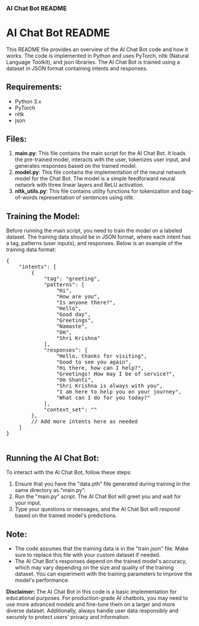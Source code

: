 <!DOCTYPE html>
<html>
<head>
    <h3>AI Chat Bot README</h3>
</head>
<body>
    <h1>AI Chat Bot README</h1>
    <p>This README file provides an overview of the AI Chat Bot code and how it works. The code is implemented in Python and uses PyTorch, nltk (Natural Language Toolkit), and json libraries. The AI Chat Bot is trained using a dataset in JSON format containing intents and responses.</p>
  <h2>Requirements:</h2>
    <ul>
        <li>Python 3.x</li>
        <li>PyTorch</li>
        <li>nltk</li>
        <li>json</li>
    </ul>

  <h2>Files:</h2>
    <ol>
        <li><strong>main.py</strong>: This file contains the main script for the AI Chat Bot. It loads the pre-trained model, interacts with the user, tokenizes user input, and generates responses based on the trained model.</li>
        <li><strong>model.py</strong>: This file contains the implementation of the neural network model for the Chat Bot. The model is a simple feedforward neural network with three linear layers and ReLU activation.</li>
        <li><strong>nltk_utils.py</strong>: This file contains utility functions for tokenization and bag-of-words representation of sentences using nltk.</li>
    </ol>

   <h2>Training the Model:</h2>
    <p>Before running the main script, you need to train the model on a labeled dataset. The training data should be in JSON format, where each intent has a tag, patterns (user inputs), and responses. Below is an example of the training data format:</p>
    <pre>
{
    "intents": [
        {
            "tag": "greeting",
            "patterns": [
                "Hi",
                "How are you",
                "Is anyone there?",
                "Hello",
                "Good day",
                "Greetings",
                "Namaste",
                "Om",
                "Shri Krishna"
            ],
            "responses": [
                "Hello, thanks for visiting",
                "Good to see you again",
                "Hi there, how can I help?",
                "Greetings! How may I be of service?",
                "Om Shanti",
                "Shri Krishna is always with you",
                "I am here to help you on your journey",
                "What can I do for you today?"
            ],
            "context_set": ""
        },
        // Add more intents here as needed
    ]
}
    </pre>

   <h2>Running the AI Chat Bot:</h2>
    <p>To interact with the AI Chat Bot, follow these steps:</p>
    <ol>
        <li>Ensure that you have the "data.pth" file generated during training in the same directory as "main.py".</li>
        <li>Run the "main.py" script. The AI Chat Bot will greet you and wait for your input.</li>
        <li>Type your questions or messages, and the AI Chat Bot will respond based on the trained model's predictions.</li>
    </ol>

   <h2>Note:</h2>
    <ul>
        <li>The code assumes that the training data is in the "train.json" file. Make sure to replace this file with your custom dataset if needed.</li>
        <li>The AI Chat Bot's responses depend on the trained model's accuracy, which may vary depending on the size and quality of the training dataset. You can experiment with the training parameters to improve the model's performance.</li>
    </ul>

   <p><strong>Disclaimer:</strong> The AI Chat Bot in this code is a basic implementation for educational purposes. For production-grade AI chatbots, you may need to use more advanced models and fine-tune them on a larger and more diverse dataset. Additionally, always handle user data responsibly and securely to protect users' privacy and information.</p>
</body>
</html>
